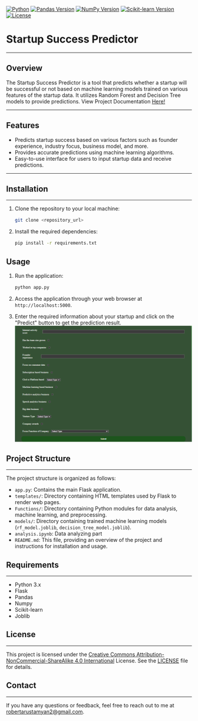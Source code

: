 [![Python](https://img.shields.io/badge/Python-3.6%2B-blue?style=for-the-badge&logo=python&logoColor=white)](https://www.python.org/)
[![Pandas Version](https://img.shields.io/badge/Pandas-1.3.3-orange?style=for-the-badge&logo=pandas&logoColor=white)](https://pandas.pydata.org/)
[![NumPy Version](https://img.shields.io/badge/NumPy-1.21.3-blue?style=for-the-badge&logo=numpy&logoColor=white)](https://numpy.org/)
[![Scikit-learn Version](https://img.shields.io/badge/Scikit--learn-0.24.2-red?style=for-the-badge&logo=scikit-learn&logoColor=white)](https://scikit-learn.org/)
[![License](https://img.shields.io/badge/License-CC--BY--NC--SA-blue.svg?style=for-the-badge)](https://creativecommons.org/licenses/by-nc-sa/4.0/legalcode.txt)


# Startup Success Predictor

---

## Overview
The Startup Success Predictor is a tool that predicts whether a startup will be successful or not based on machine learning models trained on various features of the startup data. It utilizes Random Forest and Decision Tree models to provide predictions. View Project Documentation [Here!](https://startupanalyze.onrender.com)

---
## Features
- Predicts startup success based on various factors such as founder experience, industry focus, business model, and more.
- Provides accurate predictions using machine learning algorithms.
- Easy-to-use interface for users to input startup data and receive predictions.

---
## Installation

---
1. Clone the repository to your local machine:

    ```bash
    git clone <repository_url>
    ```

2. Install the required dependencies:

    ```bash
    pip install -r requirements.txt
    ```

## Usage
1. Run the application:

    ```bash
    python app.py
    ```

2. Access the application through your web browser at `http://localhost:5000`.

3. Enter the required information about your startup and click on the "Predict" button to get the prediction result.
![](Screenshots/Screenshot_1.png)
## Project Structure

---
The project structure is organized as follows:

- `app.py`: Contains the main Flask application.
- `templates/`: Directory containing HTML templates used by Flask to render web pages.
- `Functions/`: Directory containing Python modules for data analysis, machine learning, and preprocessing.
- `models/`: Directory containing trained machine learning models (`rf_model.joblib`, `decision_tree_model.joblib`).
- `analysis.ipynb`: Data analyzing part
- `README.md`: This file, providing an overview of the project and instructions for installation and usage.

## Requirements

---
- Python 3.x
- Flask
- Pandas
- Numpy
- Scikit-learn
- Joblib

## License

---
This project is licensed under the [Creative Commons Attribution-NonCommercial-ShareAlike 4.0 International](https://creativecommons.org/licenses/by-nc-sa/4.0/legalcode.txt) License. See the [LICENSE](LICENSE) file for details.

## Contact

---
If you have any questions or feedback, feel free to reach out to me at [robertarustamyan2@gmail.com](https://mail.google.com/mail/u/0/?fs=1&to=robertarustamyan2@gmail.com).
